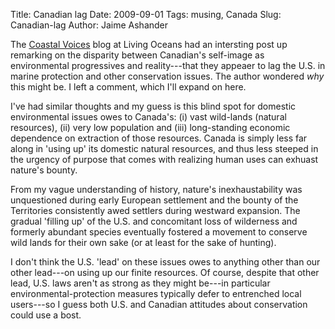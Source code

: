 Title: Canadian lag
Date: 2009-09-01
Tags: musing, Canada
Slug: Canadian-lag
Author: Jaime Ashander

The
 [Coastal Voices](http://coastalvoices.blogspot.com/2009/08/last-few-days-have-seen-flurry-of.html#comment)
 blog at Living Oceans had an intersting post up remarking on the
 disparity between Canadian's self-image as environmental progressives
 and reality---that they appeaer to lag the U.S. in marine protection
 and other conservation issues. The author wondered _why_ this might
 be. I left a comment, which I'll expand on here.

I've had similar thoughts and my guess is this blind spot for domestic
environmental issues owes to Canada's: (i) vast wild-lands (natural
resources), (ii) very low population and (iii) long-standing economic
dependence on extraction of those resources. Canada is simply less far
along in 'using up' its domestic natural resources, and thus less
steeped in the urgency of purpose that comes with realizing human uses
can exhuast nature's bounty.

From my vague understanding of history, nature's inexhaustability was
unquestioned during early European settlement and the bounty of the
Territories consistently awed settlers during westward expansion. The
gradual 'filling up' of the U.S. and concomitant loss of wilderness
and formerly abundant species eventually fostered a movement to
conserve wild lands for their own sake (or at least for the sake of
hunting).

I don't think the U.S. 'lead' on these issues owes to anything other
than our other lead---on using up our finite resources. Of course,
despite that other lead, U.S. laws aren't as strong as they might
be---in particular environmental-protection measures typically defer
to entrenched local users---so I guess both U.S. and Canadian
attitudes about conservation could use a bost.
